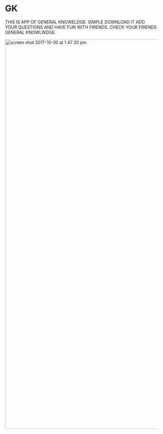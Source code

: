 # GK

THIS IS APP OF GENERAL KNOWELDGE. SIMPLE DOWNLOAD IT ADD YOUR QUESTIONS AND HAVE FUN WITH FRIENDS.
CHECK YOUR FRIENDS GENERAL KNOWLWDGE.


<img width="1280" alt="screen shot 2017-10-30 at 1 47 20 pm" src="https://user-images.githubusercontent.com/22308806/32186696-300683d0-bd79-11e7-8f8e-b3e9e1db33a9.png">
